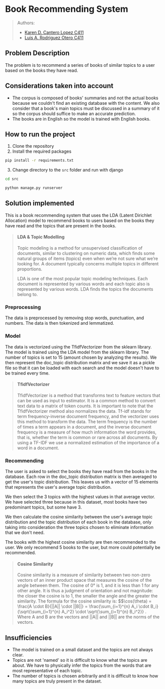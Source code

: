 # Book Recommending System 

> Authors:
> - [Karen D. Cantero Lopez C411](https://github.com/karendcl)
> - [Luis A. Rodriguez Otero C411](https://github.com/Drackaro)

## Problem Description
The problem is to recommend a series of books of similar
topics to a user based on the books they have read.

## Considerations taken into account

- The corpus is composed of books' summaries and not the actual books because we couldn't find an existing database with the content.
We also consider that a book's main topics must be discussed in a summary of it so the corpus should suffice to make an accurate prediction.
- The books are in English so the model is trained with English books.



## How to run the project
1. Clone the repository
2. Install the required packages
```bash
pip install -r requirements.txt
```
3. Change directory to the `src` folder and run with django
```bash
cd src
```
```bash
python manage.py runserver
```

## Solution implemented
This is a book recommending system that uses the LDA (Latent Dirichlet Allocation) 
model to recommend books to users based on the books they have read and the topics that 
are present in the books.

> #### LDA & Topic Modelling
>Topic modeling is a method for unsupervised classification of documents, similar to 
clustering on numeric data, which finds some natural groups of items (topics) even when 
we’re not sure what we’re looking for. A document typically concerns multiple topics in
different proportions.
>
>LDA is one of the most popular topic modeling techniques. Each document is represented by various words 
and each topic also is represented by various words. LDA finds the topics the documents belong to.

### Preprocessing
The data is preprocessed by removing stop words, punctuation, and numbers. The data is then tokenized and
lemmatized.

### Model
The data is vectorized using the TfidfVectorizer from the sklearn library.
The model is trained using the LDA model from the sklearn library. The number of topics is set to 15
(amount chosen by analyzing the results).
We then represent the doc_topic distribution matrix and we save it as a pickle file so that it can be loaded with each search and the model doesn't have to be trained every time.

> #### TfidfVectorizer
> TfidfVectorizer is a method that transforms text to feature vectors that can be used as input to estimator.
> It is a common method to convert text data to a matrix of token counts. It is important to note that the TfidfVectorizer
> method also normalizes the data.
> Tf-idf stands for term frequency-inverse document frequency, and the vectorizer uses this method to transform the data.
> The term frequency is the number of times a term appears in a document, and the inverse document frequency is a measure of how much information the word provides, that is, whether the term is common or rare across all documents.
> By using a TF-IDF we use a normalized estimation of the importance of a word in a document.


### Recommending
The user is asked to select the books they have read from the books in the database.
Each row in the doc_topic distribution matrix is then averaged to get the user's topic distribution.
This leaves us with a vector of 15 elements that represents the user's average topic distribution.

We then select the 3 topics with the highest values in that average vector. We have selected three because in this dataset, most books have two predominant topics, but some have 3.

We then calculate the cosine similarity between the user's average topic distribution and the topic distribution of each book in the database, only taking into consideration the three topics chosen to eliminate information that we don't need.

The books with the highest cosine similarity are then recommended to the user. We only recommend 5 books to the user, but more could potentially be recommended.

> #### Cosine Similarity
> Cosine similarity is a measure of similarity between two non-zero vectors of an inner product space that measures the cosine of the angle between them. The cosine of 0° is 1, and it is less than 1 for any other angle. It is thus a judgment of orientation and not magnitude: the closer the cosine is to 1, the smaller the angle and the greater the similarity.
> The formula for the cosine similarity is:
> $$\cos(\theta) = \frac{A \cdot B}{||A|| \cdot ||B||} = \frac{\sum_{i=1}^{n} A_i \cdot B_i}{\sqrt{\sum_{i=1}^{n} A_i^2} \cdot \sqrt{\sum_{i=1}^{n} B_i^2}} . 
> Where A and B are the vectors and ||A|| and ||B|| are the norms of the vectors.

## Insufficiencies
- The model is trained on a small dataset and the topics are not always clear.
- Topics are not 'named' so it is difficult to know what the topics are about. We have to physically infer the topics from the words that are most representative of each topic.
- The number of topics is chosen arbitrarily and it is difficult to know how many topics are truly present in the dataset.












  
